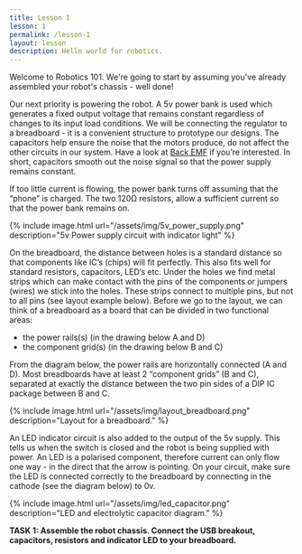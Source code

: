 ```yaml
---
title: Lesson 1
lesson: 1
permalink: /lesson-1
layout: lesson
description: Hello world for robotics.
---
```


Welcome to Robotics 101. We're going to start by assuming you've already assembled your robot's chassis - well done! 

Our next priority is powering the robot. A 5v power bank is used which generates a fixed output voltage that remains constant regardless of changes to its input load conditions. We will be connecting the regulator to a breadboard - it is a convenient structure to prototype our designs. The capacitors help ensure the noise that the motors produce, do not affect the other circuits in our system. Have a look at [Back EMF](https://en.wikipedia.org/wiki/Counter-electromotive_force) if you’re interested. In short, capacitors smooth out the noise signal so that the power supply remains constant.

If too little current is flowing, the power bank turns off assuming that the “phone” is charged. The two 120Ω resistors, allow a sufficient current so that the power bank remains on.

{% include image.html url="/assets/img/5v_power_supply.png" description="5v Power supply circuit with indicator light" %}

On the breadboard, the distance between holes is a standard distance so that components like IC’s (chips) will fit perfectly. This also fits well for standard resistors, capacitors, LED’s etc. Under the holes we find metal strips which can make contact with the pins of the components or jumpers (wires) we stick into the holes. These strips connect to multiple pins, but not to all pins (see layout example below). Before we go to the layout, we can think of a breadboard as a board that can be divided in two functional areas:

* the power rails(s) (in the drawing below A and D)
* the component grid(s) (in the drawing below B and C)

From the diagram below, the power rails are horizontally connected (A and D). Most breadboards have at least 2 “component grids” (B and C), separated at exactly the distance between the two pin sides of a DIP IC package between B and C.

{% include image.html url="/assets/img/layout_breadboard.png" description="Layout for a breadboard." %}

An LED indicator circuit is also added to the output of the 5v supply. This tells us when the switch is closed and the robot is being supplied with power. An LED is a polarised component, therefore current can only flow one way - in the direct that the arrow is pointing. On your circuit, make sure the LED is connected correctly to the breadboard by connecting in the cathode (see the diagram below) to 0v.

{% include image.html url="/assets/img/led_capacitor.png" description="LED and electrolytic capacitor diagram." %}


**TASK 1: Assemble the robot chassis. Connect the USB breakout, capacitors, resistors and indicator LED to your breadboard.**
